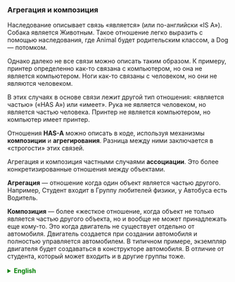 ### Агрегация и композиция

Наследование описывает связь «является» (или по-английски «IS A»).
Собака является Животным. Такое отношение легко выразить с помощью наследования, где Animal будет родительским классом, а Dog — потомком.

Однако далеко не все связи можно описать таким образом.
К примеру, принтер определенно как-то связана с компьютером, но она не является компьютером. Ноги как-то связаны с человеком, но они не являются человеком.

В этих случаях в основе связи лежит другой тип отношения: «является частью» («HAS A») или «имеет». Рука не является человеком, но является частью человека. Принтер не является компьютером, но компьютер имеет принтер.

Отношения **HAS-A** можно описать в коде, используя механизмы **композиции** и **агрегирования**.
Разница между ними заключается в «строгости» этих связей.

Агрегация и композиция частными случаями **ассоциации**. Это более конкретизированные отношения между объектами.

**Агрегация** — отношение когда один объект является частью другого. Например, Студент входит в Группу любителей физики, у Автобуса есть Водитель.

**Композиция** — более «жесткое отношение, когда объект не только является частью другого объекта, но и вообще не может принадлежать еще кому-то. Это когда двигатель не существует отдельно от автомобиля. Двигатель создается при создании автомобиля и полностью управляется автомобилем. В типичном примере, экземпляр двигателя будет создаваться в конструкторе автомобиля.
В отличие от студента, который может входить и в другие группы тоже. 

<details style="margin-top: 16px">
  <summary style="cursor: pointer; color: green;"><b>English</b></summary>


Inheritance describes an "IS A" relationship. For example, a Dog IS A Animal. Such a relationship can be easily expressed using inheritance, where Animal would be the parent class, and Dog would be the child class.

However, not all relationships can be described in this way. For instance, a printer is definitely related to a computer, but it is not a computer. Legs are somehow related to a person, but they are not a person.

In these cases, the basis of the relationship is a different type: "HAS A" or "IS PART OF." A hand is not a person but is a part of a person. A computer does not consist of a printer, but a computer has a printer.

Relationships of HAS A can be described in code using the mechanisms of composition and aggregation. The difference between them lies in the "strictness" of these relationships.

Aggregation and composition are specific cases of association, which are more specific relationships between objects.

**Aggregation** is a relationship when one object is part of another. For example, a Student is part of a Physics Enthusiast Group, or a Bus has a Driver.

**Composition** is a more "rigid" relationship where an object not only is a part of another object but also cannot belong to anyone else. This is when the engine doesn't exist separately from the car. The engine is created when the car is created and is entirely controlled by the car. In a typical example, an instance of the engine will be created in the car's constructor. Unlike a student, who can belong to other groups as well.

</details>